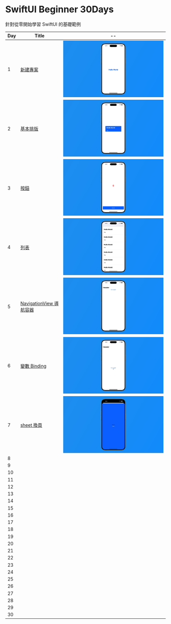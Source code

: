 # SwiftUI Beginner 30Days

針對從零開始學習 SwiftUI 的基礎範例


| Day | Title | --  |
| --- | ---   | --- |
| 1   | [新建專案](Day1/Day1/ContentView.swift) | ![Day1](Day1/Day1.jpeg) |
| 2   | [基本排版](Day2/Day2/ContentView.swift) | ![Day1](Day2/Day2.jpeg) |
| 3   | [按鈕](Day3/Day3/ContentView.swift) | ![Day1](Day3/Day3.jpeg) |
| 4   | [列表](Day4/Day4/ContentView.swift) | ![Day1](Day4/Day4.jpeg) |
| 5   | [NavigationView 導航容器](Day5/Day5/ContentView.swift) | ![Day1](Day5/Day5.jpeg) |
| 6   | [變數 Binding](Day6/Day6/ContentView.swift) | ![Day1](Day6/Day6.jpeg) |
| 7   | [sheet 換頁](Day7/Day7/ContentView.swift) | ![Day1](Day7/Day7.jpeg) |
| 8   | | |
| 9   | | |
| 10   | | |
| 11   | | |
| 12   | | |
| 13   | | |
| 14   | | |
| 15   | | |
| 16   | | |
| 17   | | |
| 18   | | |
| 19   | | |
| 20   | | |
| 21   | | |
| 22   | | |
| 23  | | |
| 24   | | |
| 25   | | |
| 26   | | |
| 27   | | |
| 28   | | |
| 29   | | |
| 30   | | |